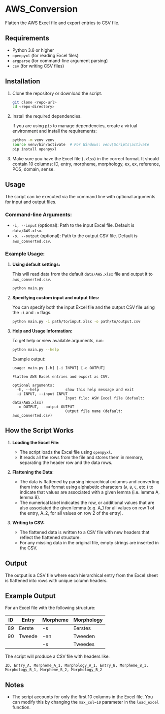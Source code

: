 # AWS_Conversion
Flatten the AWS Excel file and export entries to CSV file.

## Requirements

- Python 3.6 or higher
- `openpyxl` (for reading Excel files)
- `argparse` (for command-line argument parsing)
- `csv` (for writing CSV files)

## Installation

1. Clone the repository or download the script.

    ```bash
    git clone <repo-url>
    cd <repo-directory>
    ```

2. Install the required dependencies.

    If you are using `pip` to manage dependencies, create a virtual environment and install the requirements:

    ```bash
    python -m venv venv
    source venv/bin/activate  # For Windows: venv\Scripts\activate
    pip install openpyxl
    ```

3. Make sure you have the Excel file (`.xlsx`) in the correct format. It should contain 10 columns: ID, entry, morpheme<t>, morphology<t>, ex<original>, ex<t>, reference, POS, domain, sense.

## Usage

The script can be executed via the command line with optional arguments for input and output files.

### Command-line Arguments:

- `-i, --input` (optional): Path to the input Excel file. Default is `data/AWS.xlsx`.
- `-o, --output` (optional): Path to the output CSV file. Default is `aws_converted.csv`.

### Example Usage:

1. **Using default settings:**

    This will read data from the default `data/AWS.xlsx` file and output it to `aws_converted.csv`.

    ```bash
    python main.py
    ```

2. **Specifying custom input and output files:**

    You can specify both the input Excel file and the output CSV file using the `-i` and `-o` flags.

    ```bash
    python main.py -i path/to/input.xlsx -o path/to/output.csv
    ```

3. **Help and Usage Information:**

    To get help or view available arguments, run:

    ```bash
    python main.py --help
    ```

    Example output:

    ```
    usage: main.py [-h] [-i INPUT] [-o OUTPUT]

    Flatten AWS Excel entries and export as CSV.

    optional arguments:
      -h, --help            show this help message and exit
      -i INPUT, --input INPUT
                            Input file: ASW Excel file (default: data/AWS.xlsx)
      -o OUTPUT, --output OUTPUT
                            Output file name (default: aws_converted.csv)
    ```

## How the Script Works

1. **Loading the Excel File:**
    - The script loads the Excel file using `openpyxl`.
    - It reads all the rows from the file and stores them in memory, separating the header row and the data rows.
   
2. **Flattening the Data:**
    - The data is flattened by parsing hierarchical columns and converting them into a flat format using alphabetic characters (`A`, `B`, `C`, etc.) to indicate that values are associated with a given lemma (i.e. lemma A, lemma B).
    - The numerical label indicates the row, or additional values that are also associated the given lemma (e.g. A_1 for all values on row 1 of the entry, A_2, for all values on row 2 of the entry).
   
3. **Writing to CSV:**
    - The flattened data is written to a CSV file with new headers that reflect the flattened structure.
    - For any missing data in the original file, empty strings are inserted in the CSV.

## Output

The output is a CSV file where each hierarchical entry from the Excel sheet is flattened into rows with unique column headers.

## Example Output

For an Excel file with the following structure:

| ID | Entry   | Morpheme | Morphology |
|----|---------|----------|------------|
| 89 | Eerste  | -s       | Eerstes    |
| 90 | Tweede  | -en      | Tweeden    | 
|    |         | -s       | Tweedes    | 

The script will produce a CSV file with headers like:

```csv
ID, Entry_A, Morpheme_A_1, Morphology_A_1, Entry_B, Morpheme_B_1, Morphology_B_1, Morpheme_B_2, Morphology_B_2
```

## Notes

- The script accounts for only the first 10 columns in the Excel file. You can modify this by changing the `max_col=10` parameter in the `load_excel` function.

